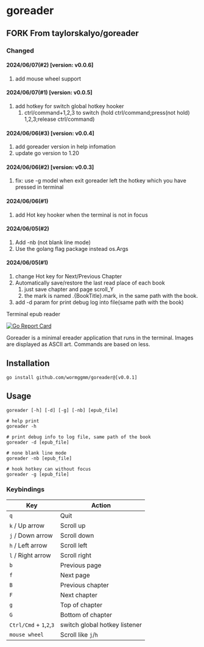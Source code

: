 # goreader
## **FORK From taylorskalyo/goreader**
### Changed
#### 2024/06/07(#2) [version: v0.0.6]
1. add mouse wheel support

#### 2024/06/07(#1) [version: v0.0.5]
1. add hotkey for switch global hotkey hooker
   1. ctrl/command+1,2,3 to switch
      (hold ctrl/command;press(not hold) 1,2,3;release ctrl/command)

#### 2024/06/06(#3) [version: v0.0.4]
1. add goreader version in help infomation
2. update go version to 1.20

#### 2024/06/06(#2) [version: v0.0.3]
1. fix: use -g model when exit goreader left the hotkey which you have pressed in terminal

#### 2024/06/06(#1)
1. add Hot key hooker when the terminal is not in focus

#### 2024/06/05(#2)
1. Add -nb (not blank line mode)
2. Use the golang flag package instead os.Args

#### 2024/06/05(#1)
1. change Hot key for Next/Previous Chapter
2. Automatically save/restore the last read place of each book
   1. just save chapter and page scroll_Y 
   2. the mark is named .{BookTitle}.mark, in the same path with the book.
3. add -d param for print debug log into file(same path with the book)



Terminal epub reader

[![Go Report Card](https://goreportcard.com/badge/github.com/wormggmm/goreader)](https://goreportcard.com/report/github.com/wormggmm/goreader)

Goreader is a minimal ereader application that runs in the terminal. Images are displayed as ASCII art. Commands are based on less.

## Installation

``` shell
go install github.com/wormggmm/goreader@[v0.0.1]
```

## Usage

``` shell
goreader [-h] [-d] [-g] [-nb] [epub_file]

# help print
goreader -h

# print debug info to log file, same path of the book
goreader -d [epub_file]

# none blank line mode
goreader -nb [epub_file]

# hook hotkey can without focus
goreader -g [epub_file]
```

### Keybindings

| Key               | Action            |
| ----------------- | ----------------- |
| `q`               | Quit              |
| `k` / Up arrow    | Scroll up         |
| `j` / Down arrow  | Scroll down       |
| `h` / Left arrow  | Scroll left       |
| `l` / Right arrow | Scroll right      |
| `b`               | Previous page     |
| `f`               | Next page         |
| `B`               | Previous chapter  |
| `F`               | Next chapter      |
| `g`               | Top of chapter    |
| `G`               | Bottom of chapter |
| `Ctrl/Cmd` + `1`,`2`,`3` | switch global hotkey listener |
| `mouse wheel`  | Scroll like `j`/`h` |